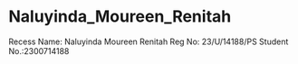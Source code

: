 # Naluyinda_Moureen_Renitah

Recess
Name: Naluyinda Moureen Renitah
Reg No: 23/U/14188/PS
Student No.:2300714188
